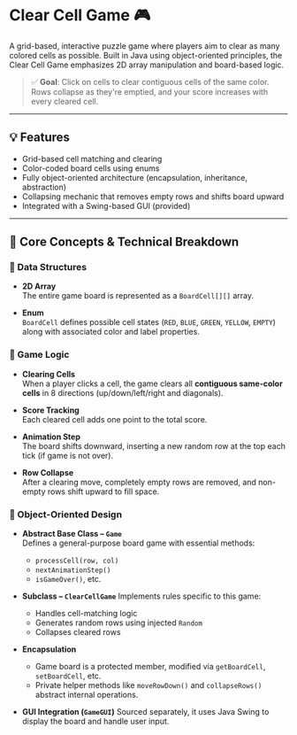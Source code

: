 # Clear Cell Game 🎮

A grid-based, interactive puzzle game where players aim to clear as many colored cells as possible. Built in Java using object-oriented principles, the Clear Cell Game emphasizes 2D array manipulation and board-based logic.

> ✅ **Goal**: Click on cells to clear contiguous cells of the same color. Rows collapse as they're emptied, and your score increases with every cleared cell.

---

## 💡 Features

- Grid-based cell matching and clearing
- Color-coded board cells using enums
- Fully object-oriented architecture (encapsulation, inheritance, abstraction)
- Collapsing mechanic that removes empty rows and shifts board upward
- Integrated with a Swing-based GUI (provided)

---

## 🧠 Core Concepts & Technical Breakdown

### 🧱 Data Structures

- **2D Array**  
  The entire game board is represented as a `BoardCell[][]` array.
  
- **Enum**  
  `BoardCell` defines possible cell states (`RED`, `BLUE`, `GREEN`, `YELLOW`, `EMPTY`) along with associated color and label properties.

### 🔄 Game Logic

- **Clearing Cells**  
  When a player clicks a cell, the game clears all **contiguous same-color cells** in 8 directions (up/down/left/right and diagonals).

- **Score Tracking**  
  Each cleared cell adds one point to the total score.

- **Animation Step**  
  The board shifts downward, inserting a new random row at the top each tick (if game is not over).

- **Row Collapse**  
  After a clearing move, completely empty rows are removed, and non-empty rows shift upward to fill space.

### 🧩 Object-Oriented Design

- **Abstract Base Class – `Game`**  
  Defines a general-purpose board game with essential methods:
  - `processCell(row, col)`
  - `nextAnimationStep()`
  - `isGameOver()`, etc.

- **Subclass – `ClearCellGame`**
  Implements rules specific to this game:
  - Handles cell-matching logic
  - Generates random rows using injected `Random`
  - Collapses cleared rows

- **Encapsulation**
  - Game board is a protected member, modified via `getBoardCell`, `setBoardCell`, etc.
  - Private helper methods like `moveRowDown()` and `collapseRows()` abstract internal operations.

- **GUI Integration (`GameGUI`)**
  Sourced separately, it uses Java Swing to display the board and handle user input.

